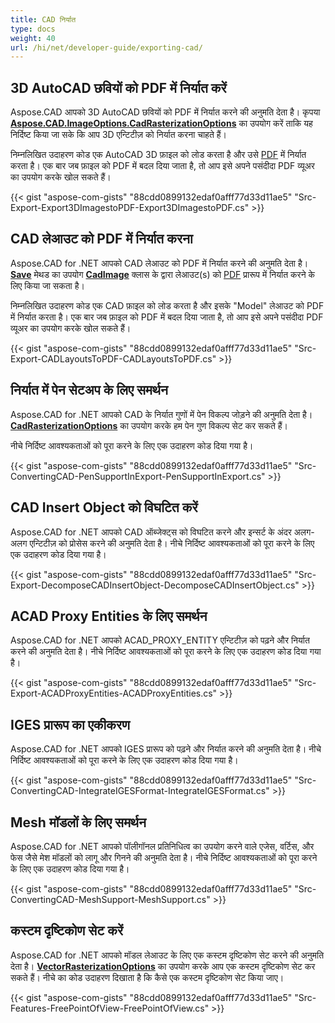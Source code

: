 ```yaml
---
title: CAD निर्यात
type: docs
weight: 40
url: /hi/net/developer-guide/exporting-cad/
---
```


## **3D AutoCAD छवियों को PDF में निर्यात करें**

Aspose.CAD आपको 3D AutoCAD छवियों को PDF में निर्यात करने की अनुमति देता है। कृपया [**Aspose.CAD.ImageOptions.CadRasterizationOptions**](https://reference.aspose.com/cad/net/aspose.cad.imageoptions/cadrasterizationoptions) का उपयोग करें ताकि यह निर्दिष्ट किया जा सके कि आप 3D एन्टिटीज़ को निर्यात करना चाहते हैं।

निम्नलिखित उदाहरण कोड एक AutoCAD 3D फ़ाइल को लोड करता है और उसे [PDF](https://docs.fileformat.com/pdf/) में निर्यात करता है। एक बार जब फ़ाइल को PDF में बदल दिया जाता है, तो आप इसे अपने पसंदीदा PDF व्यूअर का उपयोग करके खोल सकते हैं।

{{< gist "aspose-com-gists" "88cdd0899132edaf0afff77d33d11ae5" "Src-Export-Export3DImagestoPDF-Export3DImagestoPDF.cs" >}}

## **CAD लेआउट को PDF में निर्यात करना**

Aspose.CAD for .NET आपको CAD लेआउट को PDF में निर्यात करने की अनुमति देता है। [**Save**](https://reference.aspose.com/cad/net/aspose.cad/image/methods/save/index) मेथड का उपयोग [**CadImage**](https://reference.aspose.com/cad/net/aspose.cad.fileformats.cad/cadimage) क्लास के द्वारा लेआउट(s) को [PDF](https://docs.fileformat.com/pdf/) प्रारूप में निर्यात करने के लिए किया जा सकता है।

निम्नलिखित उदाहरण कोड एक CAD फ़ाइल को लोड करता है और इसके "Model" लेआउट को PDF में निर्यात करता है। एक बार जब फ़ाइल को PDF में बदल दिया जाता है, तो आप इसे अपने पसंदीदा PDF व्यूअर का उपयोग करके खोल सकते हैं।

{{< gist "aspose-com-gists" "88cdd0899132edaf0afff77d33d11ae5" "Src-Export-CADLayoutsToPDF-CADLayoutsToPDF.cs" >}}

## **निर्यात में पेन सेटअप के लिए समर्थन**

Aspose.CAD for .NET आपको CAD के निर्यात गुणों में पेन विकल्प जोड़ने की अनुमति देता है। [**CadRasterizationOptions**](https://reference.aspose.com/cad/net/aspose.cad.imageoptions/cadrasterizationoptions) का उपयोग करके हम पेन गुण विकल्प सेट कर सकते हैं।

नीचे निर्दिष्ट आवश्यकताओं को पूरा करने के लिए एक उदाहरण कोड दिया गया है।

{{< gist "aspose-com-gists" "88cdd0899132edaf0afff77d33d11ae5" "Src-ConvertingCAD-PenSupportInExport-PenSupportInExport.cs" >}}

## **CAD Insert Object को विघटित करें**

Aspose.CAD for .NET आपको CAD ऑब्जेक्ट्स को विघटित करने और इन्सर्ट के अंदर अलग-अलग एन्टिटीज़ को प्रोसेस करने की अनुमति देता है। नीचे निर्दिष्ट आवश्यकताओं को पूरा करने के लिए एक उदाहरण कोड दिया गया है।

{{< gist "aspose-com-gists" "88cdd0899132edaf0afff77d33d11ae5" "Src-Export-DecomposeCADInsertObject-DecomposeCADInsertObject.cs" >}}

## **ACAD Proxy Entities के लिए समर्थन**

Aspose.CAD for .NET आपको ACAD_PROXY_ENTITY एन्टिटीज़ को पढ़ने और निर्यात करने की अनुमति देता है। नीचे निर्दिष्ट आवश्यकताओं को पूरा करने के लिए एक उदाहरण कोड दिया गया है।

{{< gist "aspose-com-gists" "88cdd0899132edaf0afff77d33d11ae5" "Src-Export-ACADProxyEntities-ACADProxyEntities.cs" >}}

## **IGES प्रारूप का एकीकरण**

Aspose.CAD for .NET आपको IGES प्रारूप को पढ़ने और निर्यात करने की अनुमति देता है। नीचे निर्दिष्ट आवश्यकताओं को पूरा करने के लिए एक उदाहरण कोड दिया गया है।

{{< gist "aspose-com-gists" "88cdd0899132edaf0afff77d33d11ae5" "Src-ConvertingCAD-IntegrateIGESFormat-IntegrateIGESFormat.cs" >}}

## **Mesh मॉडलों के लिए समर्थन**

Aspose.CAD for .NET आपको पॉलीगॉनल प्रतिनिधित्व का उपयोग करने वाले एजेस, वर्टिस, और फेस जैसे मेश मॉडलों को लागू और गिनने की अनुमति देता है। नीचे निर्दिष्ट आवश्यकताओं को पूरा करने के लिए एक उदाहरण कोड दिया गया है।

{{< gist "aspose-com-gists" "88cdd0899132edaf0afff77d33d11ae5" "Src-ConvertingCAD-MeshSupport-MeshSupport.cs" >}}

## **कस्टम दृष्टिकोण सेट करें**

Aspose.CAD for .NET आपको मॉडल लेआउट के लिए एक कस्टम दृष्टिकोण सेट करने की अनुमति देता है। [**VectorRasterizationOptions**](https://reference.aspose.com/cad/net/aspose.cad.imageoptions/vectorrasterizationoptions) का उपयोग करके आप एक कस्टम दृष्टिकोण सेट कर सकते हैं। नीचे का कोड उदाहरण दिखाता है कि कैसे एक कस्टम दृष्टिकोण सेट किया जाए।

{{< gist "aspose-com-gists" "88cdd0899132edaf0afff77d33d11ae5" "Src-Features-FreePointOfView-FreePointOfView.cs" >}}
